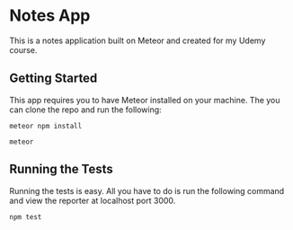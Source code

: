 # Notes App

This is a notes application built on Meteor and created for my Udemy course.

## Getting Started

This app requires you to have Meteor installed on your machine. The you can clone the repo and run the following:

```
meteor npm install
```

```
meteor
```

## Running the Tests
 Running the tests is easy. All you have to do is run the following command and view the reporter at localhost port 3000.

 ```
 npm test
 ```
